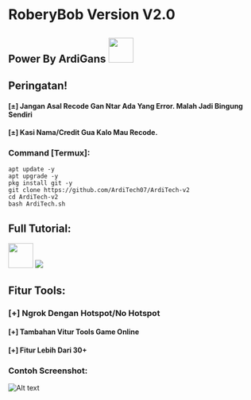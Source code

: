# RoberyBob Version V2.0
<h2>Power By ArdiGans <img img src="https://media.giphy.com/media/12oufCB0MyZ1Go/giphy.gif" width="50"></h2>

## Peringatan!
#### [±] Jangan Asal Recode Gan Ntar Ada Yang Error. Malah Jadi Bingung Sendiri
#### [±] Kasi Nama/Credit Gua Kalo Mau Recode.


### Command [Termux]:
```
apt update -y
apt upgrade -y
pkg install git -y
git clone https://github.com/ArdiTech07/ArdiTech-v2
cd ArdiTech-v2
bash ArdiTech.sh
```

## Full Tutorial:
<code><a href="https://wa.me/6285282996146" target="_blank"><img height="50" src="https://www.vectorlogo.zone/logos/whatsapp/whatsapp-tile.svg"></a></code>
<code><a href="https://youtube.com/channel/UCzIFppli9TWd4is-9vhGCaQ" target="_blank"><img src="https://www.vectorlogo.zone/logos/youtube/youtube-icon.svg"></a></code>

## Fitur Tools:
### [+] Ngrok Dengan Hotspot/No Hotspot
#### [+] Tambahan Vitur Tools Game Online
#### [+] Fitur Lebih Dari 30+

### Contoh Screenshot:
![Alt text](https://i.ibb.co/CskCY8P/IMG-20210627-152851.jpg "ArdiTech")
